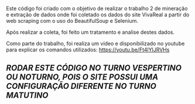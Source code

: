 Este código foi criado com o objetivo de realizar o trabalho 2 de mineração e extração de dados onde foi coletado os dados do site VivaReal a partir do web scraping com o uso do BeautifulSoup e Selenium. 

Após realizar a coleta, foi feito um tratamento e analise destes dados. 

Como parte do trabalho, foi realiza um vídeo e disponibilizado no youtube para explicar os comandos utilizados:
https://youtu.be/Ft4lYlJRVHs


*****RODAR ESTE CÓDIGO NO TURNO VESPERTINO OU NOTURNO, POIS O SITE POSSUI UMA CONFIGURAÇÃO DIFERENTE NO TURNO MATUTINO***** 
------------------------------------------------------------------------------------------------------------------
